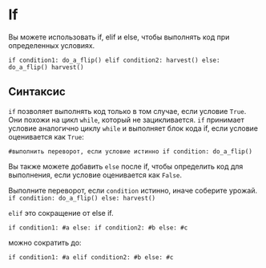 # If
Вы можете использовать if, elif и else, чтобы выполнять код при определенных условиях.

`if condition1:
	do_a_flip()
elif condition2:
	harvest()
else:
	do_a_flip()
	harvest()`

## Синтаксис
`if` позволяет выполнять код только в том случае, если условие `True`. Они похожи на цикл `while`, который не зацикливается.
`if` принимает условие аналогично циклу `while` и выполняет блок кода if, если условие оценивается как `True`:

`#выполнить переворот, если условие истинно
if condition:
	do_a_flip()`

Вы также можете добавить `else` после if, чтобы определить код для выполнения, если условие оценивается как `False`.

Выполните переворот, если `condition` истинно, иначе соберите урожай.
`if condition:
	do_a_flip()
else:
	harvest()`

`elif` это сокращение от else if.

`if condition1:
	#a
else:
	if condition2:
		#b
	else:
		#c`

можно сократить до:

`if condition1:
	#a
elif condition2:
	#b
else:
	#c`